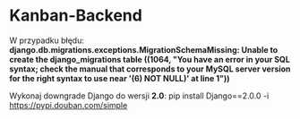 # Kanban-Backend

W przypadku błędu: <b>django.db.migrations.exceptions.MigrationSchemaMissing: 
Unable to create the django_migrations table ((1064, "You have an error in your SQL syntax;
check the manual that corresponds to your MySQL server version for the right syntax to use near '(6) NOT NULL)' at line 1"))</b>

Wykonaj downgrade Django do wersji <b>2.0</b>: pip install Django==2.0.0 -i https://pypi.douban.com/simple

